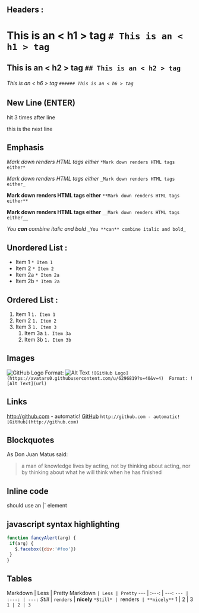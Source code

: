 ﻿## Headers : 
  # This is an < h1 > tag    `# This is an < h1 > tag  ` 

  ## This is an < h2 > tag   `## This is an < h2 > tag ` 
  ###### This is an < h6 > tag   `###### This is an < h6 > tag` 

## New Line (ENTER)

hit <Enter> 3 times after line 

this is the next line

## Emphasis

 *Mark down renders HTML tags either*    ` *Mark down renders HTML tags either* ` 
 
  _Mark down renders HTML tags either_   `_Mark down renders HTML tags either_`

 **Mark down renders HTML tags either**  `**Mark down renders HTML tags either**` 
 
 __Mark down renders HTML tags either__  `__Mark down renders HTML tags either__`

_You **can** combine italic and bold_   `_You **can** combine italic and bold_` 

## Unordered List : 

 * Item 1  `* Item 1 `
 * Item 2  `* Item 2`
  * Item 2a `* Item 2a`
  * Item 2b `* Item 2a`

## Ordered List : 

 1. Item 1 `1. Item 1`
 1. Item 2 `1. Item 2 `
 1. Item 3 `1. Item 3`
    1. Item 3a `1. Item 3a`
    1. Item 3b `1. Item 3b`

## Images

  ![GitHub Logo](https://avatars0.githubusercontent.com/u/6296819?s=40&v=4) 
  Format: ![Alt Text](url)  `![GitHub Logo](https://avatars0.githubusercontent.com/u/6296819?s=40&v=4) 
  Format: ![Alt Text](url) `

## Links
  http://github.com - automatic! 
 [GitHub](http://github.com)  `http://github.com - automatic! 
 [GitHub](http://github.com)`

## Blockquotes

 As Don Juan Matus said: 

 > a man of knowledge lives by acting, not by thinking about acting,
 > nor by thinking about what he will think when he has finished 
 

## Inline code

 should use an |<addr>` element 
## javascript syntax highlighting
 ```javascript
function fancyAlert(arg) {
  if(arg) {
    $.facebox({div:'#foo'})
  }
}
```
## Tables

Markdown | Less | Pretty Markdown `| Less | Pretty`
--- | :---: | ---:                `--- | :---: | ---:`
*Still* | `renders` | **nicely** `*Still* | `renders` | **nicely**`
1 | 2 | 3                        `1 | 2 | 3`
